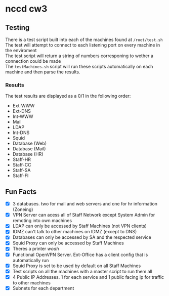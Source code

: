 # nccd cw3


## Testing
There is a test script built into each of the machines found at `/root/test.sh`<br>
The test will attempt to connect to each listening port on every machine in the enviroment<br>
The test script will return a string of numbers corresponing to wether a connection could be made<br>
The `testMachines.sh` script will run these scripts automatically on each machine and then parse the results.
### Results
The test results are displayed as a 0/1 in the following order:
- Ext-WWW
- Ext-DNS
- Int-WWW
- Mail
- LDAP
- Int-DNS
- Squid
- Database (Web)
- Database (Mail)
- Database (HR)
- Staff-HR
- Staff-CC
- Staff-SA
- Staff-FI



## Fun Facts
- [X] 3 databases. two for mail and web servers and one for hr information (Zoneing)
- [X] VPN Server can acess all of Staff Network except System Admin for remoting into own machines
- [X] LDAP can only be accessed by Staff Machines (not VPN clients)
- [X] IDMZ can't talk to other machines on IDMZ (except to DNS)
- [X] Databases can only be accessed by SA and the respected service
- [X] Squid Proxy can only be accessed by Staff Machines
- [X] Theres a printer *woah*
- [X] Functional OpenVPN Server. Ext-Office has a client config that is automatically run
- [X] Squid Proxy is set to be used by default on all Staff Machines
- [X] Test scripts on all the machines with a master script to run them all
- [X] 4 Public IP Addresses. 1 for each service and 1 public facing ip for traffic to other machines
- [X] Subnets for each department
